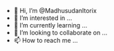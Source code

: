 - 👋 Hi, I’m @MadhusudanItorix
- 👀 I’m interested in ...
- 🌱 I’m currently learning ...
- 💞️ I’m looking to collaborate on ...
- 📫 How to reach me ...

<!---
MadhusudanItorix/MadhusudanItorix is a ✨ special ✨ repository because its `README.md` (this file) appears on your GitHub profile.
You can click the Preview link to take a look at your changes.
--->
